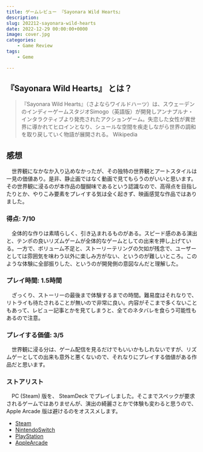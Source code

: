 ```yaml
---
title: ゲームレビュー 『Sayonara Wild Hearts』
description: 
slug: 202212-sayonara-wild-hearts
date: 2022-12-29 00:00:00+0000
image: cover.jpg
categories:
    - Game Review
tags:
    - Geme

---
```


## 『Sayonara Wild Hearts』 とは？

> 『Sayonara Wild Hearts』（さよならワイルドハーツ）は、スウェーデンのインディーゲームスタジオSimogo（英語版）が開発しアンナプルナ・インタラクティブより発売されたアクションゲーム。失恋した女性が異世界に導かれてヒロインとなり、シュールな空間を疾走しながら世界の調和を取り戻していく物語が展開される。
> Wikipedia

## 感想

　世界観になかなか入り込めなかったが、その独特の世界観とアートスタイルは一見の価値あり。是非、静止画ではなく動画で見てもらうのがいいと思います。その世界観に浸るのが本作品の醍醐味であるという認識なので、高得点を目指したりとか、やりこみ要素をプレイする気は全く起きず、映画感覚な作品ではありました。

### 得点: 7/10

　全体的な作りは素晴らしく、引き込まれるものがある。スピード感のある演出と、テンポの良いリズムゲームが全体的なゲームとしての出来を押し上げている。一方で、ボリューム不足と、ストーリーテリングの欠如が残念で、ユーザーとしては雰囲気を味わう以外に楽しみ方がない、というのが難しいところ。このような体験に全部振りした、というのが開発側の意図なんだと理解した。

### プレイ時間: 1.5時間

　ざっくり、ストーリーの最後まで体験するまでの時間。難易度はそれなりで、リトライも待たされることが無いので非常に良い。内容がそこまで多くないこともあって、レビュー記事とかを見てしまうと、全てのネタバレを食らう可能性もあるので注意。

### プレイする価値: 3/5

　世界観に浸る分は、ゲーム配信を見るだけでもいいかもしれないですが、リズムゲーとしての出来も意外と悪くないので、それなりにプレイする価値がある作品だと思います。

### ストアリスト

　PC (Steam) 版を、 SteamDeck でプレイしました。そこまでスペックが要求されるゲームではありませんが、演出の綺麗さとかで体験も変わると思うので、 Apple Arcade 版は避けるのをオススメします。

* [Steam](https://store.steampowered.com/app/1122720/Sayonara_Wild_Hearts/?l=japanese)
* [NintendoSwitch](https://store-jp.nintendo.com/list/software/70010000024037.html)
* [PlayStation](https://store.playstation.com/ja-jp/product/UP2470-CUSA14669_00-JPPS400000000001)
* [AppleArcade](https://apps.apple.com/jp/app/sayonara-wild-hearts/id1441675161)
